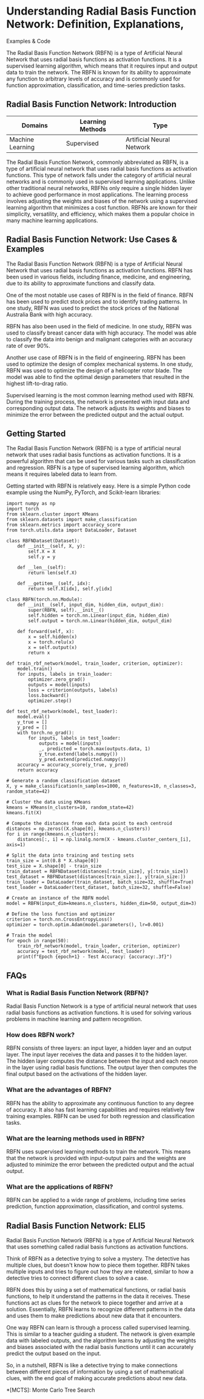 # Understanding Radial Basis Function Network: Definition, Explanations,
Examples & Code

The Radial Basis Function Network (RBFN) is a type of Artificial Neural
Network that uses radial basis functions as activation functions. It is a
supervised learning algorithm, which means that it requires input and output
data to train the network. The RBFN is known for its ability to approximate
any function to arbitrary levels of accuracy and is commonly used for function
approximation, classification, and time-series prediction tasks.

## Radial Basis Function Network: Introduction

Domains | Learning Methods | Type  
---|---|---  
Machine Learning | Supervised | Artificial Neural Network  
  
The Radial Basis Function Network, commonly abbreviated as RBFN, is a type of
artificial neural network that uses radial basis functions as activation
functions. This type of network falls under the category of artificial neural
networks and is commonly used in supervised learning applications. Unlike
other traditional neural networks, RBFNs only require a single hidden layer to
achieve good performance in most applications. The learning process involves
adjusting the weights and biases of the network using a supervised learning
algorithm that minimizes a cost function. RBFNs are known for their
simplicity, versatility, and efficiency, which makes them a popular choice in
many machine learning applications.

## Radial Basis Function Network: Use Cases & Examples

The Radial Basis Function Network (RBFN) is a type of Artificial Neural
Network that uses radial basis functions as activation functions. RBFN has
been used in various fields, including finance, medicine, and engineering, due
to its ability to approximate functions and classify data.

One of the most notable use cases of RBFN is in the field of finance. RBFN has
been used to predict stock prices and to identify trading patterns. In one
study, RBFN was used to predict the stock prices of the National Australia
Bank with high accuracy.

RBFN has also been used in the field of medicine. In one study, RBFN was used
to classify breast cancer data with high accuracy. The model was able to
classify the data into benign and malignant categories with an accuracy rate
of over 90%.

Another use case of RBFN is in the field of engineering. RBFN has been used to
optimize the design of complex mechanical systems. In one study, RBFN was used
to optimize the design of a helicopter rotor blade. The model was able to find
the optimal design parameters that resulted in the highest lift-to-drag ratio.

Supervised learning is the most common learning method used with RBFN. During
the training process, the network is presented with input data and
corresponding output data. The network adjusts its weights and biases to
minimize the error between the predicted output and the actual output.

## Getting Started

The Radial Basis Function Network (RBFN) is a type of artificial neural
network that uses radial basis functions as activation functions. It is a
powerful algorithm that can be used for various tasks such as classification
and regression. RBFN is a type of supervised learning algorithm, which means
it requires labeled data to learn from.

Getting started with RBFN is relatively easy. Here is a simple Python code
example using the NumPy, PyTorch, and Scikit-learn libraries:

    
    
    
    import numpy as np
    import torch
    from sklearn.cluster import KMeans
    from sklearn.datasets import make_classification
    from sklearn.metrics import accuracy_score
    from torch.utils.data import DataLoader, Dataset
    
    class RBFNDataset(Dataset):
        def __init__(self, X, y):
            self.X = X
            self.y = y
    
        def __len__(self):
            return len(self.X)
    
        def __getitem__(self, idx):
            return self.X[idx], self.y[idx]
    
    class RBFN(torch.nn.Module):
        def __init__(self, input_dim, hidden_dim, output_dim):
            super(RBFN, self).__init__()
            self.hidden = torch.nn.Linear(input_dim, hidden_dim)
            self.output = torch.nn.Linear(hidden_dim, output_dim)
    
        def forward(self, x):
            x = self.hidden(x)
            x = torch.relu(x)
            x = self.output(x)
            return x
    
    def train_rbf_network(model, train_loader, criterion, optimizer):
        model.train()
        for inputs, labels in train_loader:
            optimizer.zero_grad()
            outputs = model(inputs)
            loss = criterion(outputs, labels)
            loss.backward()
            optimizer.step()
    
    def test_rbf_network(model, test_loader):
        model.eval()
        y_true = []
        y_pred = []
        with torch.no_grad():
            for inputs, labels in test_loader:
                outputs = model(inputs)
                _, predicted = torch.max(outputs.data, 1)
                y_true.extend(labels.numpy())
                y_pred.extend(predicted.numpy())
        accuracy = accuracy_score(y_true, y_pred)
        return accuracy
    
    # Generate a random classification dataset
    X, y = make_classification(n_samples=1000, n_features=10, n_classes=3, random_state=42)
    
    # Cluster the data using KMeans
    kmeans = KMeans(n_clusters=10, random_state=42)
    kmeans.fit(X)
    
    # Compute the distances from each data point to each centroid
    distances = np.zeros((X.shape[0], kmeans.n_clusters))
    for i in range(kmeans.n_clusters):
        distances[:, i] = np.linalg.norm(X - kmeans.cluster_centers_[i], axis=1)
    
    # Split the data into training and testing sets
    train_size = int(0.8 * X.shape[0])
    test_size = X.shape[0] - train_size
    train_dataset = RBFNDataset(distances[:train_size], y[:train_size])
    test_dataset = RBFNDataset(distances[train_size:], y[train_size:])
    train_loader = DataLoader(train_dataset, batch_size=32, shuffle=True)
    test_loader = DataLoader(test_dataset, batch_size=32, shuffle=False)
    
    # Create an instance of the RBFN model
    model = RBFN(input_dim=kmeans.n_clusters, hidden_dim=50, output_dim=3)
    
    # Define the loss function and optimizer
    criterion = torch.nn.CrossEntropyLoss()
    optimizer = torch.optim.Adam(model.parameters(), lr=0.001)
    
    # Train the model
    for epoch in range(50):
        train_rbf_network(model, train_loader, criterion, optimizer)
        accuracy = test_rbf_network(model, test_loader)
        print(f"Epoch {epoch+1} - Test Accuracy: {accuracy:.3f}")
    
    
    

## FAQs

### What is Radial Basis Function Network (RBFN)?

Radial Basis Function Network is a type of artificial neural network that uses
radial basis functions as activation functions. It is used for solving various
problems in machine learning and pattern recognition.

### How does RBFN work?

RBFN consists of three layers: an input layer, a hidden layer and an output
layer. The input layer receives the data and passes it to the hidden layer.
The hidden layer computes the distance between the input and each neuron in
the layer using radial basis functions. The output layer then computes the
final output based on the activations of the hidden layer.

### What are the advantages of RBFN?

RBFN has the ability to approximate any continuous function to any degree of
accuracy. It also has fast learning capabilities and requires relatively few
training examples. RBFN can be used for both regression and classification
tasks.

### What are the learning methods used in RBFN?

RBFN uses supervised learning methods to train the network. This means that
the network is provided with input-output pairs and the weights are adjusted
to minimize the error between the predicted output and the actual output.

### What are the applications of RBFN?

RBFN can be applied to a wide range of problems, including time series
prediction, function approximation, classification, and control systems.

## Radial Basis Function Network: ELI5

Radial Basis Function Network (RBFN) is a type of Artificial Neural Network
that uses something called radial basis functions as activation functions.

Think of RBFN as a detective trying to solve a mystery. The detective has
multiple clues, but doesn't know how to piece them together. RBFN takes
multiple inputs and tries to figure out how they are related, similar to how a
detective tries to connect different clues to solve a case.

RBFN does this by using a set of mathematical functions, or radial basis
functions, to help it understand the patterns in the data it receives. These
functions act as clues for the network to piece together and arrive at a
solution. Essentially, RBFN learns to recognize different patterns in the data
and uses them to make predictions about new data that it encounters.

One way RBFN can learn is through a process called supervised learning. This
is similar to a teacher guiding a student. The network is given example data
with labeled outputs, and the algorithm learns by adjusting the weights and
biases associated with the radial basis functions until it can accurately
predict the output based on the input.

So, in a nutshell, RBFN is like a detective trying to make connections between
different pieces of information by using a set of mathematical clues, with the
end goal of making accurate predictions about new data.

  *[MCTS]: Monte Carlo Tree Search
